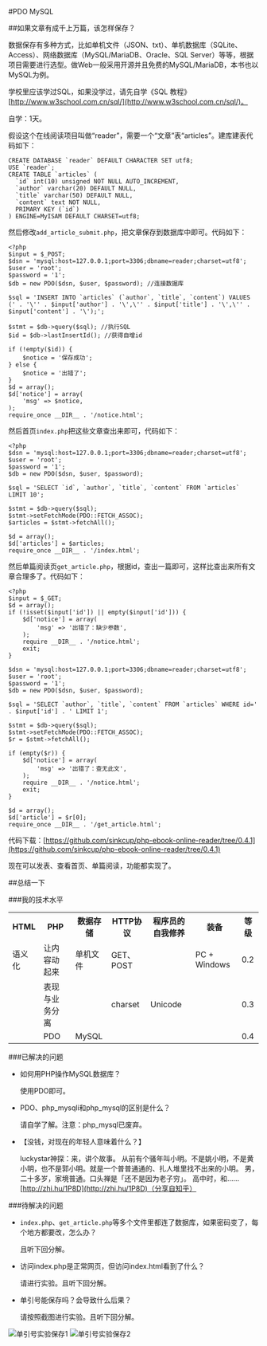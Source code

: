 #PDO MySQL

##如果文章有成千上万篇，该怎样保存？

数据保存有多种方式，比如单机文件（JSON、txt）、单机数据库（SQLite、Access）、网络数据库（MySQL/MariaDB、Oracle、SQL Server）等等，根据项目需要进行选型。做Web一般采用开源并且免费的MySQL/MariaDB，本书也以MySQL为例。

学校里应该学过SQL，如果没学过，请先自学《SQL 教程》[http://www.w3school.com.cn/sql/](http://www.w3school.com.cn/sql/)。

自学：1天。

假设这个在线阅读项目叫做“reader”，需要一个“文章”表“articles”。建库建表代码如下：

    CREATE DATABASE `reader` DEFAULT CHARACTER SET utf8;
    USE `reader`;
    CREATE TABLE `articles` (
      `id` int(10) unsigned NOT NULL AUTO_INCREMENT,
      `author` varchar(20) DEFAULT NULL,
      `title` varchar(50) DEFAULT NULL,
      `content` text NOT NULL,
      PRIMARY KEY (`id`)
    ) ENGINE=MyISAM DEFAULT CHARSET=utf8;

然后修改`add_article_submit.php`，把文章保存到数据库中即可。代码如下：

    <?php
    $input = $_POST;
    $dsn = 'mysql:host=127.0.0.1;port=3306;dbname=reader;charset=utf8';
    $user = 'root';
    $password = '1';
    $db = new PDO($dsn, $user, $password); //连接数据库

    $sql = 'INSERT INTO `articles` (`author`, `title`, `content`) VALUES (' . '\'' . $input['author'] . '\',\'' . $input['title'] . '\',\'' . $input['content'] . '\');';

    $stmt = $db->query($sql); //执行SQL
    $id = $db->lastInsertId(); //获得自增id

    if (!empty($id)) {
        $notice = '保存成功';
    } else {
        $notice = '出错了';
    }
    $d = array();
    $d['notice'] = array(
        'msg' => $notice,
    );
    require_once __DIR__ . '/notice.html';

然后首页`index.php`把这些文章查出来即可，代码如下：

    <?php
    $dsn = 'mysql:host=127.0.0.1;port=3306;dbname=reader;charset=utf8';
    $user = 'root';
    $password = '1';
    $db = new PDO($dsn, $user, $password);

    $sql = 'SELECT `id`, `author`, `title`, `content` FROM `articles` LIMIT 10';

    $stmt = $db->query($sql);
    $stmt->setFetchMode(PDO::FETCH_ASSOC);
    $articles = $stmt->fetchAll();

    $d = array();
    $d['articles'] = $articles;
    require_once __DIR__ . '/index.html';

然后单篇阅读页`get_article.php`，根据id，查出一篇即可，这样比查出来所有文章合理多了。代码如下：

    <?php
    $input = $_GET;
    $d = array();
    if (!isset($input['id']) || empty($input['id'])) {
        $d['notice'] = array(
            'msg' => '出错了：缺少参数',
        );
        require __DIR__ . '/notice.html';
        exit;
    }

    $dsn = 'mysql:host=127.0.0.1;port=3306;dbname=reader;charset=utf8';
    $user = 'root';
    $password = '1';
    $db = new PDO($dsn, $user, $password);

    $sql = 'SELECT `author`, `title`, `content` FROM `articles` WHERE id=' . $input['id'] . ' LIMIT 1';

    $stmt = $db->query($sql);
    $stmt->setFetchMode(PDO::FETCH_ASSOC);
    $r = $stmt->fetchAll();

    if (empty($r)) {
        $d['notice'] = array(
            'msg' => '出错了：查无此文',
        );
        require __DIR__ . '/notice.html';
        exit;
    }

    $d = array();
    $d['article'] = $r[0];
    require_once __DIR__ . '/get_article.html';

代码下载：[https://github.com/sinkcup/php-ebook-online-reader/tree/0.4.1](https://github.com/sinkcup/php-ebook-online-reader/tree/0.4.1)

现在可以发表、查看首页、单篇阅读，功能都实现了。

##总结一下

###我的技术水平

<table>
    <tr>
        <th>HTML</th>
        <th>PHP</th>
        <th>数据存储</th>
        <th>HTTP协议</th>
        <th>程序员的自我修养</th>
        <th>装备</th>
        <th>等级</th>
    </tr>
    <tr>
        <td>语义化</td>
        <td>让内容动起来</td>
        <td>单机文件</td>
        <td>GET、POST</td>
        <td></td>
        <td>PC + Windows</td>
        <td>0.2</td>
    </tr>
    <tr>
        <td></td>
        <td>表现与业务分离</td>
        <td></td>
        <td>charset</td>
        <td>Unicode</td>
        <td></td>
        <td>0.3</td>
    </tr>
    <tr>
        <td></td>
        <td>PDO</td>
        <td>MySQL</td>
        <td></td>
        <td></td>
        <td></td>
        <td>0.4</td>
    </tr>
</table>

###已解决的问题

* 如何用PHP操作MySQL数据库？

    使用PDO即可。
    
* PDO、php_mysqli和php_mysql的区别是什么？

    请自学了解。注意：php_mysql已废弃。

* 【没钱，对现在的年轻人意味着什么？】

    luckystar神探：来，讲个故事。 从前有个骚年叫小明。不是姚小明，不是黄小明，也不是郭小明。就是一个普普通通的、扎人堆里找不出来的小明。 男，二十多岁，家境普通。口头禅是「还不是因为老子穷」。 高中时，和…… [http://zhi.hu/1P8D](http://zhi.hu/1P8D)（分享自知乎）

###待解决的问题

* `index.php`、`get_article.php`等多个文件里都连了数据库，如果密码变了，每个地方都要改，怎么办？

    且听下回分解。

* 访问index.php是正常网页，但访问index.html看到了什么？

    请进行实验。且听下回分解。

* 单引号能保存吗？会导致什么后果？

    请按照截图进行实验。且听下回分解。

![单引号实验保存1](http://com-163-sinkcup-php-web-tutorial-create-online-reader.qiniudn.com/single_quote_mark.png)
![单引号实验保存2](http://com-163-sinkcup-php-web-tutorial-create-online-reader.qiniudn.com/sql_injection.png)
